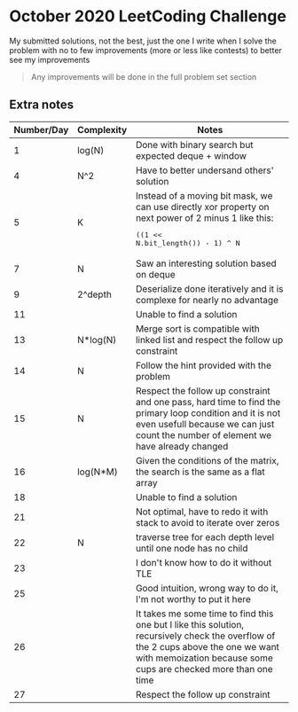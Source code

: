 #  October 2020 LeetCoding Challenge
My submitted solutions, not the best, just the one I write when I solve the problem with no to few improvements (more or less like contests) to better see my improvements
> Any improvements will be done in the full problem set section

## Extra notes
|Number/Day|Complexity|Notes|
|-|-|-|
|1|log(N)|Done with binary search but expected deque + window|
|4|N^2|Have to better undersand others' solution|
|5|K|Instead of a moving bit mask, we can use directly xor property on next power of 2 minus 1 like this: <pre lang="python">((1 << N.bit_length()) - 1) ^ N</pre>|
|7|N|Saw an interesting solution based on deque|
|9|2^depth|Deserialize done iteratively and it is complexe for nearly no advantage|
|11||Unable to find a solution|
|13|N*log(N)|Merge sort is compatible with linked list and respect the follow up constraint|
|14|N|Follow the hint provided with the problem|
|15|N|Respect the follow up constraint and one pass, hard time to find the primary loop condition and it is not even usefull because we can just count the number of element we have already changed|
|16|log(N*M)|Given the conditions of the matrix, the search is the same as a flat array|
|18||Unable to find a solution|
|21||Not optimal, have to redo it with stack to avoid to iterate over zeros|
|22|N|traverse tree for each depth level until one node has no child|
|23||I don't know how to do it without TLE|
|25||Good intuition, wrong way to do it, I'm not worthy to put it here|
|26||It takes me some time to find this one but I like this solution, recursively check the overflow of the 2 cups above the one we want with memoization because some cups are checked more than one time|
|27||Respect the follow up constraint|

